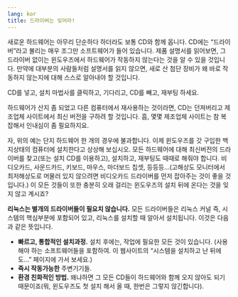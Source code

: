 ```yaml
---
lang: kor
title: ﻿드라이버는 잊어라!
---
```


새로운 하드웨어는 아무리 단순하다 하더라도 보통 CD와 함께 옵니다. CD에는 “드라이버”라고 불리는 매우 조그만 소프트웨어가 들어 있습니다. 제품 설명서를 읽어보면, 그 드라이버 없이는 윈도우즈에서 하드웨어가 작동하지 않는다는 것을 알 수 있을 것입니다. 만약에 대부분의 사람들처럼 설명서를 읽지 않으면, 새로 산 첨단 장비가 왜 바로 작동하지 않는지에 대해 스스로 알아내야 할 것입니다.

CD를 넣고, 설치 마법사를 클릭하고, 기다리고, CD를 빼고, 재부팅 하세요.

하드웨어가 산지 좀 되었고 다른 컴퓨터에서 재사용하는 것이라면, CD는 던져버리고 제조업체 사이트에서 최신 버전을 구하려 할 것입니다. 흠, 몇몇 제조업체 사이트는 참 복잡해서 인내심이 좀 필요하지요.

자, 위의 예는 단지 하드웨어 한 개의 경우에 불과합니다. 이제 윈도우즈를 갓 구입한 백지상태의 컴퓨터에 설치한다고 상상해 보십시오. 모든 하드웨어에 대해 최신버전의 드라이버를 찾고(또는 설치 CD를 이용하고), 설치하고, 재부팅도 때때로 해줘야 합니다. 비디오카드, 사운드카드, 키보드, 마우스, 마더보드 칩셋, 등등등...(고해상도 모니터에서 최저해상도로 머물러 있지 않으려면 비디오카드 드라이버를 먼저 잡아주는 것이 좋을 것입니다.) 이 모든 것들이 또한 충분히 오래 걸리는 윈도우즈의 설치 뒤에 온다는 것을 잊지 않고 계시죠?

<b>리눅스는 별개의 드라이버들이 필요치 않습니다.</b> 모든 드라이버들은 리눅스 커널 즉, 시스템의 핵심부분에 포함되어 있고, 리눅스를 설치할 때 알아서 설치됩니다. 이것은 다음과 같은 뜻입니다.

<ul>
<li><b>빠르고, 통합적인 설치과정.</b> 설치 후에는, 작업에 필요한 모든 것이 있습니다. (사용해야 하는 소프트웨어들을 포함하여. 이 웹사이트의 “시스템을 설치하고 난 뒤에도...” 페이지에 가서 보세요.)</li>
<li><b>즉시 작동가능한</b>  주변기기들.</li>
<li><b>환경 친화적인 방법.</b> 왜냐하면 그 모든 CD들이 하드웨어와 함께 오지 않아도 되기 때문이죠(뭐, 윈도우즈도 첫 설치 해서 올 때, 한번은 그렇지 않긴합니다).</li>
</ul>




